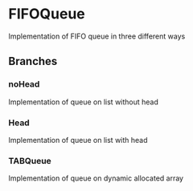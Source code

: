 # FIFOQueue
Implementation of FIFO queue in three different ways

## Branches

### noHead
Implementation of queue on list without head

### Head
Implementation of queue on list with head

### TABQueue
Implementation of queue on dynamic allocated array

